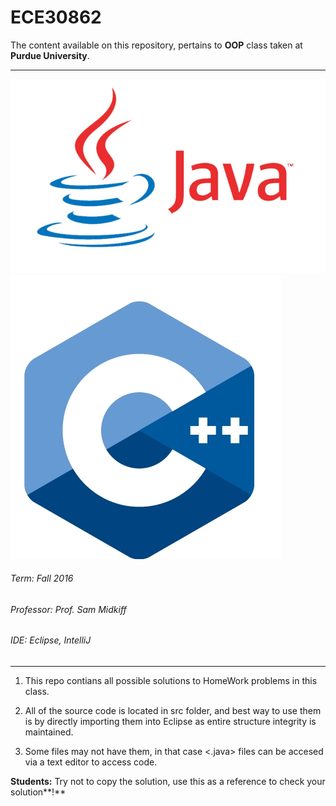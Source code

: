 # ECE30862
The content available on this repository, pertains to **OOP** class taken at **Purdue University**.

---
![alt text](java.jpg "Java Image") 
![alt text](cpp.jpg "C++ Image")
###### Term: Fall 2016
###### Professor: Prof. Sam Midkiff
###### IDE: Eclipse, IntelliJ
---

1. This repo contians all possible solutions to HomeWork problems in this class.

2. All of the source code is located in src folder, and best way to use them is by directly importing them
into Eclipse as entire structure integrity is maintained.

3. Some files may not have them, in that case <.java> files can be accesed via a text editor to access code.

**Students:** Try not to copy the solution, use this as a reference to check your solution**!**
